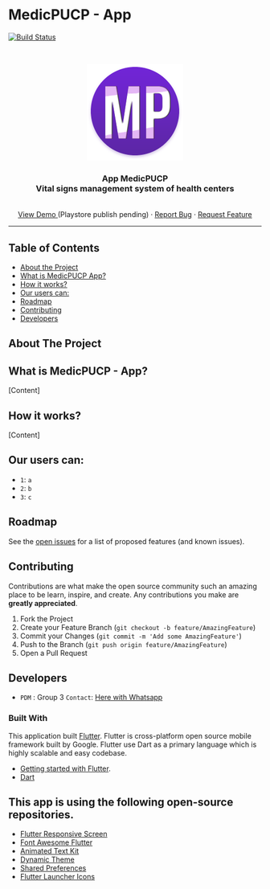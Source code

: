 # MedicPUCP - App

[![Build Status](https://travis-ci.com/ZurMaD/pdm-app.svg?branch=master)](https://travis-ci.com/ZurMaD/pdm-app)


<!-- PROJECT LOGO -->
<br />
<p align="center">
  <a href="#">
    <img src="mp_launcher.png">
  </a>

  <h3 align="center">App MedicPUCP <br>
  Vital signs management system of health centers</h3>

  <p align="center">
    <br />
    <a href="#">View Demo </a>(Playstore publish pending)
    ·
    <a href="#">Report Bug</a>
    ·
    <a href="#">Request Feature </a>
  </p>
</p>
<hr style="height:2px;border-width:0;color:gray;background-color:gray">

<!-- TABLE OF CONTENTS -->
## Table of Contents

* [About the Project](#about-the-project)
* [What is MedicPUCP App?](#what-is)
* [How it works?](#how-works)
* [Our users can:](#our-users)
* [Roadmap](#roadmap)
* [Contributing](#contributing)
* [Developers](#developers)



<!-- ABOUT THE PROJECT -->
## About The Project

<!-- [![Product Name Screen Shot][product-screenshot]](https://example.com) -->

## What is MedicPUCP - App?

[Content]

## How it works?

[Content]

## Our users can:

- `1`: `a`
- `2`: `b`
- `3`: `c`



<!-- ROADMAP -->
## Roadmap

See the [open issues](#) for a list of proposed features (and known issues).


<!-- CONTRIBUTING -->
## Contributing

Contributions are what make the open source community such an amazing place to be learn, inspire, and create. Any contributions you make are **greatly appreciated**.

1. Fork the Project
2. Create your Feature Branch (`git checkout -b feature/AmazingFeature`)
3. Commit your Changes (`git commit -m 'Add some AmazingFeature'`)
4. Push to the Branch (`git push origin feature/AmazingFeature`)
5. Open a Pull Request

<!-- CONTACT -->
<!-- ## Contact-->

## Developers

- `PDM` : Group 3 `Contact`: [Here with Whatsapp](https://bit.ly/3h34qSv)

### Built With
This application built [Flutter](https://flutter.dev/). Flutter is cross-platform open source mobile framework built by Google. Flutter use Dart as a primary language which is highly scalable and easy codebase.
* [Getting started with Flutter](https://flutter.dev/docs).
* [Dart](https://dart.dev/)

<!-- ACKNOWLEDGEMENTS -->
## This app is using the following open-source repositories.

* [Flutter Responsive Screen](https://pub.dev/packages/flutter_responsive_screen)
* [Font Awesome Flutter](https://pub.dev/packages/font_awesome_flutter)
* [Animated Text Kit](https://pub.dev/packages/animated_text_kit)
* [Dynamic Theme](https://pub.dev/packages/dynamic_theme)
* [Shared Preferences](https://pub.dev/packages/shared_preferences)
* [Flutter Launcher Icons](https://pub.dev/packages/flutter_launcher_icons)
